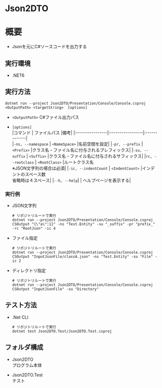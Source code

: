 # Json2DTO
# 概要
* Jsonを元にC#ソースコードを出力する

## 実行環境
* .NET6

## 実行方法
 ```dotnet run --project Json2DTO/Presentation/Console/Console.csproj <OutputPath> <targetString>  [options]```

*  ```<OutputPath>``` C#ファイル出力パス

* ```[options]```  
  |コマンド          | ファイルパス      |備考|
  |:----------------|:-----------------|:-------------|  
  |```-ns, --namespace``` | ```<NameSpace>```    |名前空間を設定|
  |```-pr, --prefix``` | ```<Prefix>```    |クラス名・ファイル名に付与されるプレフィックス|
  |```-su, --suffix``` | ```<Suffix>```    |クラス名・ファイル名に付与されるサフィックス|
  |```rc, --rootclass``` | ```<RootClass>```    |ルートクラス名<br>※JSON文字列の場合は必須|
  |```-ic, --indentCount``` | ```<IndentCount>```    |インデントのスペース数<br>省略時は４スペース|
  |```--h, --help```|                         | ヘルプページを表示する|

### 実行例
* JSON文字列  
  ```
  # リポジトリルートで実行
  dotnet run --project Json2DTO/Presentation/Console/Console.csproj CSOutput "{\"a\":1}" -ns "Test.Entity" -su "_suffix" -pr "prefix_" -rc "RootJson" -ic 4
  ```

* ファイル指定  
  ```
  # リポジトリルートで実行
  dotnet run --project Json2DTO/Presentation/Console/Console.csproj CSOutput "InputJsonFile/classA.json" -ns "Test.Entity" -su "File" -ic 2
  ```

* ディレクトリ指定  
  ```
  # リポジトリルートで実行
  dotnet run --project Json2DTO/Presentation/Console/Console.csproj CSOutput "InputJsonFile" -su "Directory"
  ```

## テスト方法
* .Net CLI  
  ```
  # リポジトリルートで実行
  dotnet test Json2DTO.Test/Json2DTO.Test.csproj
  ```

## フォルダ構成
* Json2DTO  
  プログラム本体

* Json2DTO.Test  
  テスト
